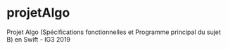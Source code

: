 # projetAlgo
Projet Algo (Spécifications fonctionnelles et Programme principal du sujet B) en Swift - IG3 2019
